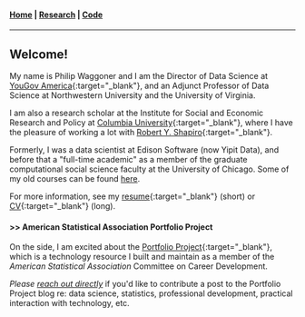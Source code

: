 #### [Home](https://pdwaggoner.github.io) | [Research](/Research.md) | [Code](/Code.md)
___________

## Welcome!

My name is Philip Waggoner and I am the Director of Data Science at [YouGov America](https://today.yougov.com/?utm_source=twitter&utm_medium=twitter_link&utm_campaign=profile_bio_link){:target="_blank"}, and an Adjunct Professor of Data Science at Northwestern University and the University of Virginia. 

I am also a research scholar at the Institute for Social and Economic Research and Policy at [Columbia University](http://iserp.columbia.edu/people/philip-d-waggoner){:target="_blank"}, where I have the pleasure of working a lot with [Robert Y. Shapiro](https://www.sipa.columbia.edu/faculty-research/faculty-directory/robert-shapiro){:target="_blank"}.

Formerly, I was a data scientist at Edison Software (now Yipit Data), and before that a "full-time academic" as a member of the graduate computational social science faculty at the University of Chicago. Some of my old courses can be found [here](/Teach.md).

For more information, see my [resume](https://www.dropbox.com/s/cqkdj0mmceglh4v/Philip%20Waggoner_Resume.pdf?dl=0){:target="_blank"} (short) or [CV](https://www.dropbox.com/s/rs5guiosqpr1pji/Philip%20Waggoner_CV.pdf?dl=0){:target="_blank"} (long).

#### >> American Statistical Association Portfolio Project

On the side, I am excited about the [Portfolio Project](https://ccdportfolio.netlify.app/){:target="_blank"}, which is a technology resource I built and maintain as a member of the *American Statistical Association* Committee on Career Development. 

*Please [reach out directly](mailto:philip.waggoner@yougov.com)* if you'd like to contribute a post to the Portfolio Project blog re: data science, statistics, professional development, practical interaction with technology, etc.
